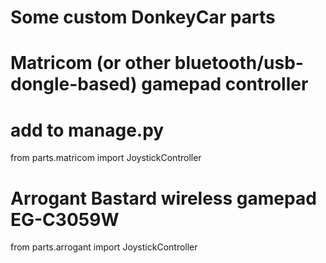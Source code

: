 # Some custom DonkeyCar parts

# Matricom (or other bluetooth/usb-dongle-based) gamepad controller
# add to manage.py
from parts.matricom import JoystickController

# Arrogant Bastard wireless gamepad EG-C3059W
from parts.arrogant import JoystickController

